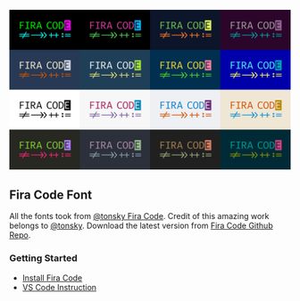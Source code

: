 ![Image of Yaktocat](images/logo.svg)

## Fira Code Font
All the fonts took from [@tonsky Fira Code](https://github.com/tonsky/FiraCode). Credit of this amazing work belongs to [@tonsky](https://github.com/tonsky/FiraCode). Download the latest version from [Fira Code Github Repo](https://github.com/tonsky/FiraCode/tree/master/distr).

### Getting Started
- [Install Fira Code](https://github.com/tonsky/FiraCode/wiki/Installing)
- [VS Code Instruction](https://github.com/tonsky/FiraCode/wiki/VS-Code-Instructions)
